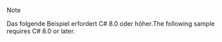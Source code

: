 > [!NOTE]
> <span data-ttu-id="4420f-101">Das folgende Beispiel erfordert C# 8.0 oder höher.</span><span class="sxs-lookup"><span data-stu-id="4420f-101">The following sample requires C# 8.0 or later.</span></span>
